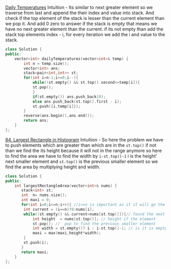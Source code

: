 [Daily Temperatures](https://leetcode.com/problems/daily-temperatures/)
Intuition -  Its similar to next greater element so we traverse from last  and append the their index and value into stack.  And check if the top element of the stack is lesser than the current element than we pop it. And add 0 zero to answer if the stack is empty that means we have no next greater element than the current.  if its not empty than add the stack top elements index - i, for every iteration we add the i and value to the stack.
```cpp
class Solution {
public:
    vector<int> dailyTemperatures(vector<int>& temp) {
        int n = temp.size();
        vector<int> ans;
        stack<pair<int,int>> st;
        for(int i=n-1;i>=0;i--){
            while(!st.empty() && st.top().second<=temp[i]){
            st.pop();
            }
            if(st.empty()) ans.push_back(0);
            else ans.push_back(st.top().first - i);
            st.push({i,temp[i]});
        }
        reverse(ans.begin(),ans.end());
        return ans;
    }
};
```
[84. Largest Rectangle in Histogram](https://leetcode.com/problems/largest-rectangle-in-histogram/)
Intuition  - So here the problem we have to push elements which are greater than which are in the `st.top()` if not than we find the its height because it will not in the range anymore so here to find the area we have to find the width by `i-st.top()-1` i is the height' next smaller element and
`st.top()` is the previous smaller element so we find  the area by multiplying height and width.
```cpp
class Solution {
public:
    int largestRectangleArea(vector<int>& nums) {
       stack<int> st;
       int  n= nums.size();
       int maxi = 0;
       for(int i=0;i<=n;i++){ //i<=n is important as it it will go the another iteration and when i==n the current will be zero so the for the elements inside the stack it is thier next smaller element.
        int current = (i==n)?0:nums[i]; 
        while(!st.empty() && current<nums[st.top()]){// found the next smaller element
            int height  = nums[st.top()]; // height if the element
            st.pop(); //  pop to find the previous smaller element
            int width = st.empty()? i : i-st.top()-1; // is it is empty it means there are no smaller element to its left so its zero we simply take width as i
            maxi = max(maxi,height*width);
        }
        st.push(i);
       }
       return maxi;
    }
};
```


